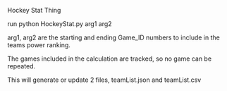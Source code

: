 Hockey Stat Thing

run python HockeyStat.py arg1 arg2

arg1, arg2 are the starting and ending Game_ID numbers to include in the teams power ranking.

The games included in the calculation are tracked, so no game can be repeated.

This will generate or update 2 files, teamList.json and teamList.csv